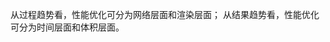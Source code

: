 











从过程趋势看，性能优化可分为网络层面和渲染层面；
从结果趋势看，性能优化可分为时间层面和体积层面。









































